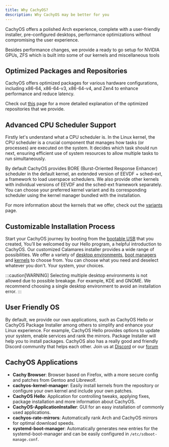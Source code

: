 ```yaml
---
title: Why CachyOS?
description: Why CachyOS may be better for you
---
```


CachyOS offers a polished Arch experience, complete with a user-friendly installer, pre-configured desktops, performance optimizations without compromising the user experience.

Besides performance changes, we provide a ready to go setup for NVIDIA GPUs, ZFS which is built into some of our kernels and miscellaneous tools

## Optimized Packages and Repositories

CachyOS offers optimized packages for various hardware configurations, including x86-64, x86-64-v3, x86-64-v4, and Zen4 to enhance performance and reduce latency.

Check out [this](/features/optimized_repos) page for a more detailed explanation of the optimized repositories that we provide.

## Advanced CPU Scheduler Support

Firstly let's understand what a CPU scheduler is. In the Linux kernel, the CPU scheduler is a crucial component
that manages how tasks (or processes) are executed on the system. It decides which task should run next,
ensuring efficient use of system resources to allow multiple tasks to run simultaneously.

By default CachyOS provides BORE (Burst-Oriented Response Enhancer) scheduler in the default kernel,
an extended version of EEVDF + sched-ext, a framework to load userspace schedulers. We also provide other kernels with individual versions of EEVDF and the sched-ext framework separately. You can choose your preferred kernel variant and its corresponding scheduler using the kernel manager bundled with the installation.

For more information about the kernels that we offer, check out the [variants](/features/kernel#variants) page.

## Customizable Installation Process

Start your CachyOS journey by booting from the [bootable USB](/installation/installation_prepare/#creating-a-bootable-cachyos-usb-drive) that you created,
You’ll be welcomed by our Hello program, a helpful introduction to CachyOS. Our customized Calamares installer provides a wide range of possibilities.
We offer a variety of [desktop environments](/installation/desktop_environments/), [boot managers](/installation/boot_managers/)
and [kernels](/features/kernel#variants) to choose from.
You can choose what you need and deselect whatever you don't. Your system, your choices.

:::caution[WARNING]
Selecting multiple desktop environments is not allowed due to possible breakage. For example, KDE and GNOME. We recommend choosing a single desktop environment to avoid an installation error.
:::

## User Friendly OS

By default, we provide our own applications, such as CachyOS Hello or CachyOS Package Installer
among others to simplify and enhance your Linux experience. For example, CachyOS Hello provides options to update your system, enable services and rank the mirrors. Package Installer will help you to install packages.
CachyOS also has a really good and friendly Discord community that helps each other. Join us at [Discord](https://discord.com/invite/cachyos-862292009423470592) or our [forum](https://discuss.cachyos.org/)

CachyOS Applications
--------------------

- **Cachy Browser**: Browser based on Firefox, with a more secure config and patches from Gentoo and Librewolf.
- **cachyos-kernel-manager**: Easily install kernels from the repository or configure your own kernel and include your own patches.
- **CachyOS Hello**: Application for controlling tweaks, applying fixes, package installation and more information about CachyOS.
- **CachyOS-ApplicationInstaller**: GUI for an easy installation of commonly used applications.
- **cachyos-rate-mirrors**: Automatically rank Arch and CachyOS mirrors for optimal download speeds.
- **systemd-boot-manager**: Automatically generates new entries for the systemd-boot-manager and can be easily configured in `/etc/sdboot-manage.conf`.

